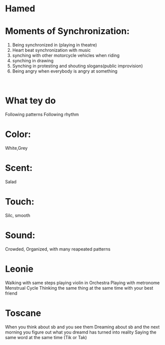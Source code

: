 # Hamed
# Moments of Synchronization:
1. Being synchronized in (playing in theatre)
2. Heart beat synchronization with music
3. synching with other motorcycle vehicles when riding
4. synching in drawing
5. Synching in protesting and shouting slogans(public improvision)
6. Being angry when everybody is angry at something
<br>

# What tey do
Following patterns
Following rhythm
<br>

# Color:
White,Grey
<br>


# Scent:
Salad
<br>

# Touch:
Silc, smooth
<br>

# Sound:
Crowded, Organized, with many reapeated patterns
<br>


# Leonie

Walking with same steps
playing violin in Orchestra
Playing with metronome
Menstrual Cycle
Thinking the same thing at the same time with your best friend
<br>

# Toscane
When you think about sb and you see them
Dreaming about sb and the next morning you figure out what you dreamd has turned into reality
Saying the same word at the same time (Tik or Tak)
